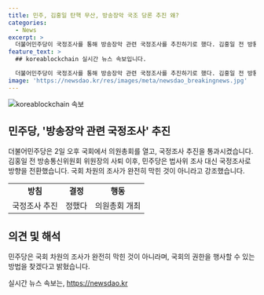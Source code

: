 ```yaml
---
title: 민주, 김홍일 탄핵 무산, 방송장악 국조 당론 추진 왜?
categories:
  - News
excerpt: >
  더불어민주당이 국정조사를 통해 방송장악 관련 국정조사를 추진하기로 했다. 김홍일 전 방통위원장에 대한 탄핵안 발의 후 김 전 위원장의 사퇴로 인해 법사위 조사가 어려워지자, 민주당은 국정조사로 방향을 전환했다. 이에 대해 윤종군 원내대변인은 국회의 권한을 행사할 수 있는 방법을 찾겠다고 밝혔다.
feature_text: >
  ## koreablockchain 실시간 뉴스 속보입니다.

  더불어민주당이 국정조사를 통해 방송장악 관련 국정조사를 추진하기로 했다. 김홍일 전 방통위원장에 대한 탄핵안 발의 후 김 전 위원장의 사퇴로 인해 법사위 조사가 어려워지자, 민주당은 국정조사로 방향을 전환했다. 이에 대해 윤종군 원내대변인은 국회의 권한을 행사할 수 있는 방법을 찾겠다고 밝혔다.
image: 'https://newsdao.kr/res/images/meta/newsdao_breakingnews.jpg'
---
```


<p><img src="https://newsdao.kr/res/images/meta/newsdao_breakingnews.jpg" alt="koreablockchain 속보" /></p>

<h2 data-ke-size="size26">민주당, '방송장악 관련 국정조사' 추진</h2>

<p data-ke-size="size16">더불어민주당은 2일 오후 국회에서 의원총회를 열고, 국정조사 추진을 통과시켰습니다. 김홍일 전 방송통신위원회 위원장의 사퇴 이후, 민주당은 법사위 조사 대신 국정조사로 방향을 전환했습니다. 국회 차원의 조사가 완전히 막힌 것이 아니라고 강조했습니다.</p>

<table>
    <tr>
        <td style="text-align: center; height: 17px;"><b>방침</b></td>
        <td style="text-align: center; height: 17px;"><b>결정</b></td>
        <td style="text-align: center; height: 17px;"><b>행동</b></td>
    </tr>
    <tr>
        <td style="text-align: center;">국정조사 추진</td>
        <td style="text-align: center;">정했다</td>
        <td style="text-align: center;">의원총회 개최</td>
    </tr>
</table>

<h2 data-ke-size="size26">의견 및 해석</h2>

<p data-ke-size="size16">민주당은 국회 차원의 조사가 완전히 막힌 것이 아니라며, 국회의 권한을 행사할 수 있는 방법을 찾겠다고 밝혔습니다.</p>
실시간 뉴스 속보는, <a href="https://newsdao.kr" rel="dofollow">https://newsdao.kr</a>


